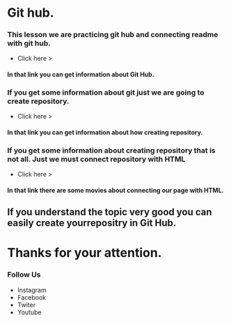 # Git hub.
### This lesson we are practicing git hub and connecting readme with git hub.
- Click here >
#### In that link you can get information about <b>Git Hub</b>.
### If you get some information about git just we are going to create repository.
- Click here >
#### In that link you can get information about how creating repository.
### If you get some information about creating repository that is not all. Just we must connect repository with HTML
- Click here >
#### In that link there are some movies about connecting our page with HTML.
## If you understand the topic very good you can easily create yourrepositry in Git Hub.
# Thanks for your attention.
### Follow Us
* Instagram
* Facebook
* Twiter
* Youtube

